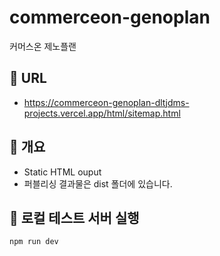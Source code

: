 # commerceon-genoplan
커머스온 제노플랜

## 📌 URL
- https://commerceon-genoplan-dltjdms-projects.vercel.app/html/sitemap.html

## 📌 개요
- Static HTML ouput
- 퍼블리싱 결과물은 dist 폴더에 있습니다.

## 📌 로컬 테스트 서버 실행
```
npm run dev
```
